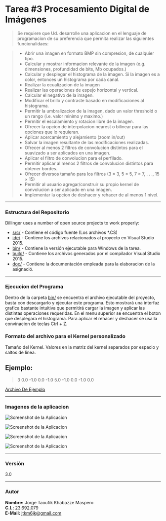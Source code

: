 # Tarea #3 Procesamiento Digital de Imágenes

>Se requiere que Ud. desarrolle una aplicacion en el lenguaje de programacion de su preferencia que permita realizar las siguientes funcionalidaes:

> - Abrir una imagen en formato BMP sin compresion, de cualquier tipo.
> - Calcular y mostrar informacion relevante de la imagen (e.g. dimensiones, profundidad de bits, Mb ocupados.)
> - Calcular y desplegar el histograma de la imagen. Si la imagen es a color, entonces un histograma por cada canal.
> - Realizar la ecualizacion de la imagen
> - Realizar las operaciones de espejo horizontal y vertical.
> - Calcular el negativo de la imagen.
> - Modificar el brillo y contraste basado en modificaciones al histograma.
> - Permitir la umbralizacion de la imagen, dado un valor threshold o un rango (i.e. valor minimo y maximo.)
> - Permitir el escalamiento y rotacion libre de la imagen.
> - Ofrecer la opcion de interpolacion nearest o bilinear para las opciones que lo requieran.
> - Aplicar acercamiento y alejamiento (zoom in/out)
> - Salvar la imagen resultante de las modificaciones realizadas.
> - Ofrecer al menos 2 filtros de convolucion distintos para el suavizado a ser aplicados en una imagen.
> - Aplicar el filtro de convolucion para el perfilado.
> - Permitir aplicar al menos 2 filtros de convolucion distintos para obtener bordes.
> - Ofrecer diversos tamaño para los filtros (3 × 3, 5 × 5, 7 × 7, . . ., 15 × 15)
> - Permitir al usuario agregar/construir su propio kernel de convolucion a ser aplicado en una imagen.
> - Implementar la opcion de deshacer y rehacer de al menos 1 nivel.

- - - - 
### Estructura del Repositorio

Dillinger uses a number of open source projects to work properly:

* [src/] - Contiene el código fuente (Los archivos *.CS)
* [ide/] - Contiene los archivos relacionados al proyecto en Visual Studio 2015.
* [bin/] - Contiene la versión ejecutable para Windows de la tarea.
* [build/] - Contiene los archivos generados por el compilador Visual Studio 2015.
* [doc/] - Contiene la documentación empleada para la elaboracion de la asignació.


- - - - 
### Ejecucion del Programa

Dentro de la carpeta [bin/] se encuentra el archivo ejecutable del proyecto, basta con descargarlo y ejecutar este programa. Esto mostrará una interfaz grafica bastante intuitiva que permitirá cargar la imagen y aplicar las distintas operaciones requeridas. En el menu superior se encuentra el boton que desplegara el histograma. Para aplicar el rehacer y deshacer se usa la convinacion de teclas Ctrl + Z.

### Formato del archivo para el Kernel personalizado

Tamaño del Kernel.
Valores en la matriz del kernel separados por espacio y saltos de linea.

## Ejemplo:
> 3
> 0.0 -1.0 0.0
> -1.0 5.0 -1.0
> 0.0 -1.0 0.0

[Archivo De Ejemplo]

- - - -
### Imagenes de la aplicacion

![Screenshot de la Aplicacion](./doc/screenshot_1.png "Screenshot #1")

![Screenshot de la Aplicacion](./doc/screenshot_2.png "Screenshot #2")

![Screenshot de la Aplicacion](./doc/screenshot_3.png "Screenshot #3")

![Screenshot de la Aplicacion](./doc/screenshot_4.png "Screenshot #3")

- - - - 
### Versión
3.0


- - - - 
### Autor
**Nombre:** Jorge Taoufik Khabazze Maspero  
**C.I.:** 23.692.079  
**E-Mail:** jtkm6jk@gmail.com


   [src/]: <./src/>
   [ide/]: <./ide/>
   [bin/]: <./bin/>
   [build/]: <./build/>
   [doc/]: <./doc/>
   [Archivo De Ejemplo]: <./bin/Example.kernel>

